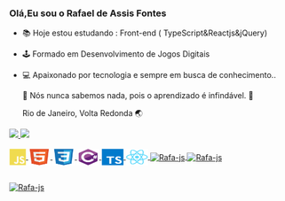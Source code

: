 ### Olá,Eu sou o Rafael de Assis Fontes

- 📚 Hoje estou estudando : Front-end ( TypeScript&Reactjs&jQuery)
- 🕹 Formado em Desenvolvimento de Jogos Digitais
- 💻 Apaixonado por tecnologia e sempre em busca de conhecimento..

  🚀 Nós nunca sabemos nada, pois o aprendizado é infindável. 🚀
  
  Rio de Janeiro, Volta Redonda 🌏
<div> 
<a href="https://www.github.com/ofael">
  <img height="180em" src="https://github-readme-stats.vercel.app/api?username=ofael&show_icons=true&theme=dracula&include_all_commits=true&count_private=true" />
  <img height="180em" src="https://github-readme-stats.vercel.app/api/top-langs/?username=ofael&layout=compact&langs_count=16&theme=dracula" />
</div>

<div style="display: inline_block"><br>
  <img align="center" alt="Rafa-js" height="30" width:="40" src="https://raw.githubusercontent.com/devicons/devicon/master/icons/javascript/javascript-plain.svg" >
  <img align="center" alt="Rafa-js" height="30" width="40" src="https://raw.githubusercontent.com/devicons/devicon/master/icons/html5/html5-original.svg">
  <img align="center" alt="Rafa-js" height="30" width="40" src="https://raw.githubusercontent.com/devicons/devicon/master/icons/css3/css3-original.svg">
  <img align="center" alt="Rafa-js" height="30" width="40" src="https://raw.githubusercontent.com/devicons/devicon/master/icons/csharp/csharp-original.svg">
  <img align="center" alt="Rafa-js" height="30" width="40" src="https://raw.githubusercontent.com/devicons/devicon/master/icons/typescript/typescript-plain.svg">
  <img align="center" alt="Rafa-js" height="30" width="40" src="https://raw.githubusercontent.com/devicons/devicon/master/icons/react/react-original.svg">
  <img align="center" alt="Rafa-js" height="30" width="40" src="https://cdn.jsdelivr.net/gh/devicons/devicon/icons/unity/unity-original.svg" />
  <img align="center" alt="Rafa-js" height="30" width="40" src="https://cdn.jsdelivr.net/gh/devicons/devicon/icons/blender/blender-original.svg" />
</div>
  
  ##
  <a href="https://www.linkedin.com/in/rafassis" target="blank"><img align="center" alt="Rafa-js" height="30" width="100" src="https://img.shields.io/badge/LinkedIn-0077B5?style=for-the-badge&logo=linkedin&logoColor=white" /> 
